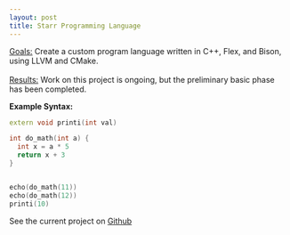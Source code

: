 ```yaml
---
layout: post
title: Starr Programming Language
---
```


<div class="message">
  <u>Goals:</u> Create a custom program language written in C++, Flex, and Bison, using LLVM and CMake. 
  <br> <br>
  <u>Results:</u> Work on this project is ongoing, but the preliminary basic phase has been completed.
</div>

**Example Syntax:**

```cpp
extern void printi(int val)

int do_math(int a) {
  int x = a * 5
  return x + 3
}


echo(do_math(11))
echo(do_math(12))
printi(10)
```

See the current project on [Github](https://github.com/RandomKiddo/Starr)